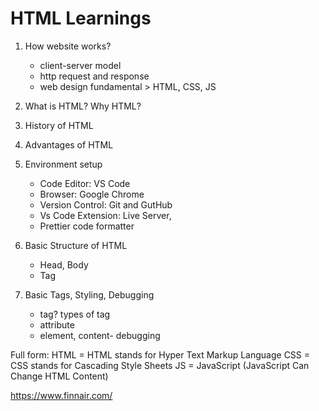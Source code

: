 # HTML Learnings

1. How website works?

   - client-server model
   - http request and response
   - web design fundamental > HTML, CSS, JS

2. What is HTML? Why HTML?
3. History of HTML
4. Advantages of HTML
5. Environment setup

   - Code Editor: VS Code
   - Browser: Google Chrome
   - Version Control: Git and GutHub
   - Vs Code Extension: Live Server,
   - Prettier code formatter

6. Basic Structure of HTML
   - Head, Body
   - Tag <html></html>
7. Basic Tags, Styling, Debugging
   - tag? types of tag
   - attribute
   - element, content- debugging

Full form:
HTML = HTML stands for Hyper Text Markup Language
CSS = CSS stands for Cascading Style Sheets
JS = JavaScript (JavaScript Can Change HTML Content)

https://www.finnair.com/
